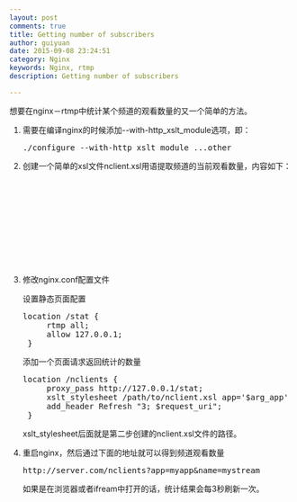 ```yaml
---
layout: post
comments: true
title: Getting number of subscribers
author: guiyuan
date: 2015-09-08 23:24:51
category: Nginx
keywords: Nginx, rtmp
description: Getting number of subscribers

---
```


想要在nginx－rtmp中统计某个频道的观看数量的又一个简单的方法。

1. 需要在编译nginx的时候添加--with-http_xslt_module选项，即：
	<pre>./configure --with-http_xslt_module ...other </pre>
	
2. 创建一个简单的xsl文件nclient.xsl用语提取频道的当前观看数量，内容如下：
	<pre><code><xsl:stylesheet version="1.0" xmlns:xsl="http://www.w3.org/1999/XSL/Transform">
	
	<xsl:output method="html" />
	<xsl:param name="app" />
	<xsl:param name="name" />
	<xsl:template match="/">
		<xsl:value-of select="count(//application[name=%app]/live/stream[name=$name]/client[not(publishing) and flashver])" />
	</xsl:template>
	
	</xsl:stylesheet>
	</code></pre>

3. 修改nginx.conf配置文件

	设置静态页面配置
	<pre>location /stat {
		rtmp all;
		allow 127.0.0.1;
	}</pre>	
	添加一个页面请求返回统计的数量
	<pre>location /nclients {
		proxy_pass http://127.0.0.1/stat;
		xslt_stylesheet /path/to/nclient.xsl app='$arg_app' name='$arg_name';
		add_header Refresh "3; $request_uri";
	}</pre>
	xslt_stylesheet后面就是第二步创建的nclient.xsl文件的路径。

4. 重启nginx，然后通过下面的地址就可以得到频道观看数量
	<pre>http://server.com/nclients?app=myapp&name=mystream</pre>
	如果是在浏览器或者ifream中打开的话，统计结果会每3秒刷新一次。

	
